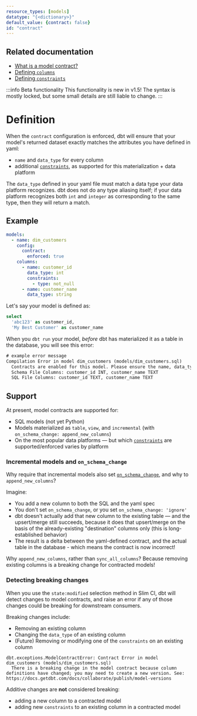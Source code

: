 ```yaml
---
resource_types: [models]
datatype: "{<dictionary>}"
default_value: {contract: false}
id: "contract"
---
```



## Related documentation
- [What is a model contract?](publish/model-contracts)
- [Defining `columns`](resource-properties/columns)
- [Defining `constraints`](resource-properties/constraints)

:::info Beta functionality
This functionality is new in v1.5! The syntax is mostly locked, but some small details are still liable to change.
:::

# Definition

When the `contract` configuration is enforced, dbt will ensure that your model's returned dataset exactly matches the attributes you have defined in yaml:
- `name` and `data_type` for every column
- additional [`constraints`](resource-properties/constraints), as supported for this materialization + data platform

The `data_type` defined in your yaml file must match a data type your data platform recognizes. dbt does not do any type aliasing itself; if your data platform recognizes both `int` and `integer` as corresponding to the same type, then they will return a match.

## Example

<File name='models/dim_customers.yml'>

```yml
models:
  - name: dim_customers
    config:
      contract:
        enforced: true
    columns:
      - name: customer_id
        data_type: int
        constraints:
          - type: not_null
      - name: customer_name
        data_type: string
```

</File>

<File name='models/dim_customers.yml'>

Let's say your model is defined as:
```sql
select
  'abc123' as customer_id,
  'My Best Customer' as customer_name
```

</File>

When you `dbt run` your model, _before_ dbt has materialized it as a table in the database, you will see this error:
```txt
# example error message
Compilation Error in model dim_customers (models/dim_customers.sql)
  Contracts are enabled for this model. Please ensure the name, data_type, and number of columns in your `yml` file match the columns in your SQL file.
  Schema File Columns: customer_id INT, customer_name TEXT
  SQL File Columns: customer_id TEXT, customer_name TEXT
```

## Support

At present, model contracts are supported for:
- SQL models (not yet Python)
- Models materialized as `table`, `view`, and `incremental` (with `on_schema_change: append_new_columns`)
- On the most popular data platforms — but which [`constraints`](resource-properties/constraints) are supported/enforced varies by platform

### Incremental models and `on_schema_change`

Why require that incremental models also set [`on_schema_change`](incremental-models#what-if-the-columns-of-my-incremental-model-change), and why to `append_new_columns`?

Imagine:
- You add a new column to both the SQL and the yaml spec
- You don't set `on_schema_change`, or you set `on_schema_change: 'ignore'`
- dbt doesn't actually add that new column to the existing table — and the upsert/merge still succeeds, because it does that upsert/merge on the basis of the already-existing "destination" columns only (this is long-established behavior)
- The result is a delta between the yaml-defined contract, and the actual table in the database - which means the contract is now incorrect!

Why `append_new_columns`, rather than `sync_all_columns`? Because removing existing columns is a breaking change for contracted models!

### Detecting breaking changes

When you use the `state:modified` selection method in Slim CI, dbt will detect changes to model contracts, and raise an error if any of those changes could be breaking for downstream consumers.

Breaking changes include:
- Removing an existing column
- Changing the `data_type` of an existing column
- (Future) Removing or modifying one of the `constraints` on an existing column

```
dbt.exceptions.ModelContractError: Contract Error in model dim_customers (models/dim_customers.sql)
  There is a breaking change in the model contract because column definitions have changed; you may need to create a new version. See: https://docs.getdbt.com/docs/collaborate/publish/model-versions
```

Additive changes are **not** considered breaking:
- adding a new column to a contracted model
- adding new `constraints` to an existing column in a contracted model
